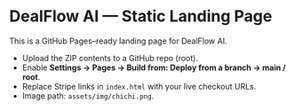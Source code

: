 # DealFlow AI — Static Landing Page
This is a GitHub Pages–ready landing page for DealFlow AI.
- Upload the ZIP contents to a GitHub repo (root).
- Enable **Settings → Pages → Build from: Deploy from a branch → main / root**.
- Replace Stripe links in `index.html` with your live checkout URLs.
- Image path: `assets/img/chichi.png`.

